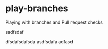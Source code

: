 # play-branches
Playing with branches and Pull request checks

sadfsdaf

dfsdafsdafsda
asdfsdafa
adfasd
